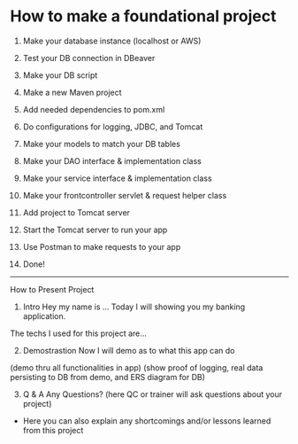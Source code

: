 # How to make a foundational project

1. Make your database instance (localhost or AWS)

2. Test your DB connection in DBeaver

3. Make your DB script

4. Make a new Maven project

5. Add needed dependencies to pom.xml

6. Do configurations for logging, JDBC, and Tomcat

7. Make your models to match your DB tables

8. Make your DAO interface & implementation class

9. Make your service interface & implementation class

10. Make your frontcontroller servlet & request helper class

11. Add project to Tomcat server

12. Start the Tomcat server to run your app

13. Use Postman to make requests to your app

14. Done!

------------------
How to Present Project

1. Intro
Hey my name is ... Today I will showing you my banking application.

The techs I used for this project are...

2. Demostrastion
Now I will demo as to what this app can do

(demo thru all functionalities in app)
(show proof of logging, real data persisting to DB from demo, and ERS diagram for DB)

3. Q & A
Any Questions? (here QC or trainer will ask questions about your project)
* Here you can also explain any shortcomings and/or lessons learned from this project